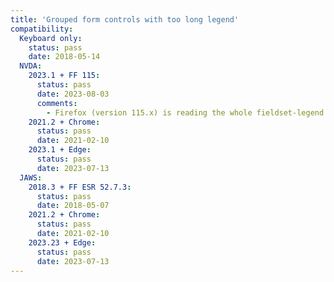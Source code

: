 ```yaml
---
title: 'Grouped form controls with too long legend'
compatibility:
  Keyboard only:
    status: pass
    date: 2018-05-14
  NVDA:
    2023.1 + FF 115:
      status: pass
      date: 2023-08-03
      comments:
        - Firefox (version 115.x) is reading the whole fieldset-legend once by focusing the first input field.
    2021.2 + Chrome:
      status: pass
      date: 2021-02-10
    2023.1 + Edge:
      status: pass
      date: 2023-07-13
  JAWS:
    2018.3 + FF ESR 52.7.3:
      status: pass
      date: 2018-05-07
    2021.2 + Chrome:
      status: pass
      date: 2021-02-10
    2023.23 + Edge:
      status: pass
      date: 2023-07-13
---
```

